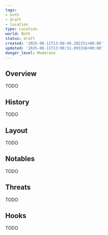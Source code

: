 ```yaml
---
tags:
- both
- draft
- location
type: Location
world: Both
status: draft
created: '2025-08-11T13:08:46.282251+00:00'
updated: '2025-08-11T13:08:51.093316+00:00'
danger_level: Moderate
---
```



## Overview

TODO
## History

TODO
## Layout

TODO
## Notables

TODO
## Threats

TODO
## Hooks

TODO
